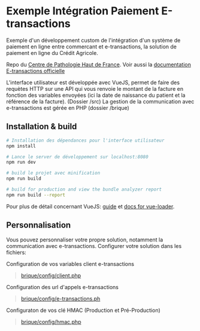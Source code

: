 # Exemple Intégration Paiement E-transactions
Exemple d'un développement custom de l'intégration d'un système de paiement en ligne entre commercant et e-transactions, la solution de paiement en ligne du Crédit Agricole.

Repo du [Centre de Pathologie Haut de France](https://www.anapath.fr).
Voir aussi la [documentation E-transactions officielle](https://www.e-transactions.fr/pages/global.php?page=telechargement)

L'interface utilisateur est développée avec VueJS, permet de faire des requètes HTTP sur une API qui vous renvoie le montant de la facture en fonction des variables envoyées (ici la date de naissance du patient et la référence de la facture). (Dossier /src)
La gestion de la communication avec e-transactions est gérée en PHP (dossier /brique)

## Installation & build

``` bash
# Installation des dépendances pour l'interface utilisateur
npm install

# Lance le server de développement sur localhost:8080
npm run dev

# build le projet avec minification
npm run build

# build for production and view the bundle analyzer report
npm run build --report
```
Pour plus de détail concernant VueJS: [guide](http://vuejs-templates.github.io/webpack/) et [docs for vue-loader](http://vuejs.github.io/vue-loader).

## Personnalisation
Vous pouvez personnaliser votre propre solution, notamment la communication avec e-transactions.
Configurer votre solution dans les fichiers:

Configuration de vos variables client e-transactions
> [brique/config/client.php](brique/config/client.php)

Configuration des url d'appels e-transactions
> [brique/config/e-transactions.ph](brique/config/client.php)

Configuraton de vos clé HMAC (Production et Pré-Production)
> [brique/config/hmac.php](brique/config/client.php)
